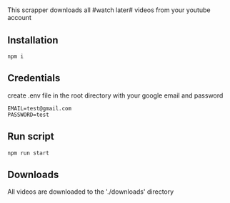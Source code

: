 #
This scrapper downloads all #watch later# videos from your youtube account
## Installation
```
npm i
```
## Credentials
create .env file in the root directory with your google email and password
```
EMAIL=test@gmail.com
PASSWORD=test
```
## Run script
```
npm run start
```
## Downloads
All videos are downloaded to the './downloads' directory
